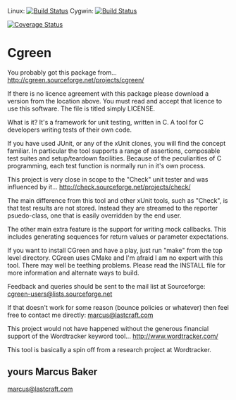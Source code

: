 Linux: [![Build Status](https://travis-ci.org/cgreen-devs/cgreen.svg?branch=master)](https://travis-ci.org/cgreen-devs/cgreen)
Cygwin: [![Build Status](http://ci.alanif.se:8080/buildStatus/icon?job=Cgreen)](http://ci.alanif.se:8080/job/Cgreen/)

[![Coverage Status](https://coveralls.io/repos/cgreen-devs/cgreen/badge.svg?branch=master&service=github)](https://coveralls.io/github/cgreen-devs/cgreen?branch=master)

Cgreen
======

You probably got this package from...
http://cgreen.sourceforge.net/projects/cgreen/

If there is no licence agreement with this package please download
a version from the location above. You must read and accept that
licence to use this software. The file is titled simply LICENSE.

What is it? It's a framework for unit testing, written in C. A tool
for C developers writing tests of their own code.

If you have used JUnit, or any of the xUnit clones, you will find
the concept familiar. In particular the tool supports a range of
assertions, composable test suites and setup/teardown facilities.
Because of the peculiarities of C programming, each test function
is normally run in it's own process.

This project is very close in scope to the "Check" unit tester and
was influenced by it...
http://check.sourceforge.net/projects/check/

The main difference from this tool and other xUnit tools, such as
"Check",  is that test results are not stored. Instead they are
streamed to the reporter psuedo-class, one that is easily
overridden by the end user.

The other main extra feature is the support for writing mock
callbacks. This includes generating sequences for return values
or parameter expectations.

If you want to install CGreen and have a play, just run "make" from
the top level directory. CGreen uses CMake and I'm afraid I am no expert
with this tool. There may well be teething problems. Please read the
INSTALL file for more information and alternate ways to build.

Feedback and queries should be sent to the mail list at Sourceforge:
cgreen-users@lists.sourceforge.net

If that doesn't work for some reason (bounce policies or whatever)
then feel free to contact me directly:
marcus@lastcraft.com

This project would not have happened without the generous
financial support of the Wordtracker keyword tool...
http://www.wordtracker.com/

This tool is basically a spin off from a research project at Wordtracker.

yours Marcus Baker
-- 
marcus@lastcraft.com

